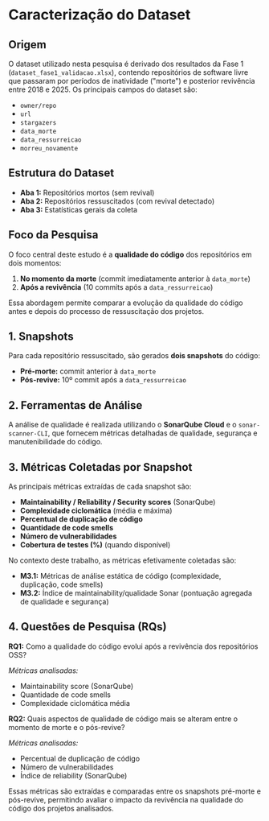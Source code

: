 
# Caracterização do Dataset

## Origem
O dataset utilizado nesta pesquisa é derivado dos resultados da Fase 1 (`dataset_fase1_validacao.xlsx`), contendo repositórios de software livre que passaram por períodos de inatividade ("morte") e posterior revivência entre 2018 e 2025. Os principais campos do dataset são:

- `owner/repo`
- `url`
- `stargazers`
- `data_morte`
- `data_ressurreicao`
- `morreu_novamente`

## Estrutura do Dataset
- **Aba 1:** Repositórios mortos (sem revival)
- **Aba 2:** Repositórios ressuscitados (com revival detectado)
- **Aba 3:** Estatísticas gerais da coleta

## Foco da Pesquisa
O foco central deste estudo é a **qualidade do código** dos repositórios em dois momentos:

1. **No momento da morte** (commit imediatamente anterior à `data_morte`)
2. **Após a revivência** (10 commits após a `data_ressurreicao`)

Essa abordagem permite comparar a evolução da qualidade do código antes e depois do processo de ressuscitação dos projetos.

## 1. Snapshots
Para cada repositório ressuscitado, são gerados **dois snapshots** do código:

- **Pré-morte:** commit anterior à `data_morte`
- **Pós-revive:** 10º commit após a `data_ressurreicao`

## 2. Ferramentas de Análise
A análise de qualidade é realizada utilizando o **SonarQube Cloud** e o `sonar-scanner-CLI`, que fornecem métricas detalhadas de qualidade, segurança e manutenibilidade do código.

## 3. Métricas Coletadas por Snapshot
As principais métricas extraídas de cada snapshot são:

- **Maintainability / Reliability / Security scores** (SonarQube)
- **Complexidade ciclomática** (média e máxima)
- **Percentual de duplicação de código**
- **Quantidade de code smells**
- **Número de vulnerabilidades**
- **Cobertura de testes (%)** (quando disponível)

No contexto deste trabalho, as métricas efetivamente coletadas são:

- **M3.1:** Métricas de análise estática de código (complexidade, duplicação, code smells)
- **M3.2:** Índice de maintainability/qualidade Sonar (pontuação agregada de qualidade e segurança)

## 4. Questões de Pesquisa (RQs)

**RQ1:** Como a qualidade do código evolui após a revivência dos repositórios OSS?

*Métricas analisadas:*
- Maintainability score (SonarQube)
- Quantidade de code smells
- Complexidade ciclomática média

**RQ2:** Quais aspectos de qualidade de código mais se alteram entre o momento de morte e o pós-revive?

*Métricas analisadas:*
- Percentual de duplicação de código
- Número de vulnerabilidades
- Índice de reliability (SonarQube)

Essas métricas são extraídas e comparadas entre os snapshots pré-morte e pós-revive, permitindo avaliar o impacto da revivência na qualidade do código dos projetos analisados.